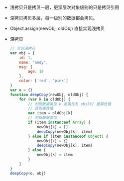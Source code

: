 - 浅拷贝只是拷贝一层，更深层次对象级别的只是拷贝引用

- 深拷贝拷贝多层，每一级别的数据都会拷贝。

- Object.assign(newObj, oldObj) 直接实现浅拷贝

- 深拷贝

  ```js
  // 实现深拷贝
  var obj = {
      id: 1,
      name: 'andy',
      msg: {
          age: 18
      },
      color: ['red', 'pink']
  }
  var o = {}
  function deepCopy(newObj, oldObj) {
      for (var k in oldObj) {
          // 判断数据类型 k 是属性名 obj[k] 是属性值
          // 获取属性值
          var item = oldObj[k]
          // 判断数据类型
          if (item instanceof Array) {
              newObj[k] = []
              deepCopy(newObj[k], item)
          } else if (item instanceof Object) {
              newObj[k] = {}
              deepCopy(newObj[k], item)
          } else {
              newObj[k] = item
          }
      }
  }
  deepCopy(o, obj)
  ```

  

